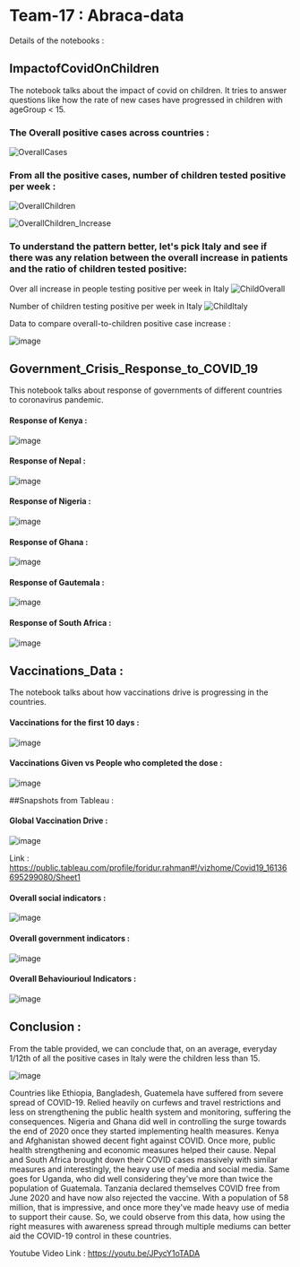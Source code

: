 # Team-17 : Abraca-data

Details of the notebooks :

## ImpactofCovidOnChildren
The notebook talks about the impact of covid on children. It tries to answer questions like how the rate of new cases have progressed in children with ageGroup < 15.

### The Overall positive cases across countries :

![OverallCases](https://user-images.githubusercontent.com/52653296/108194726-f659f880-713c-11eb-8354-8a859aefc66e.png)

### From all the positive cases, number of children tested positive per week :

![OverallChildren](https://user-images.githubusercontent.com/52653296/108194896-273a2d80-713d-11eb-8d75-a9378714f9a8.png)

![OverallChildren_Increase](https://user-images.githubusercontent.com/52653296/108194989-43d66580-713d-11eb-9f99-4dc435c1ba78.png)

### To understand the pattern better, let's pick Italy and see if there was any relation between the overall increase in patients and the ratio of children tested positive:

Over all increase in people testing positive per week in Italy
![ChildOverall](https://user-images.githubusercontent.com/52653296/108195159-6ec0b980-713d-11eb-9847-c72a0cf8976c.png)

Number of children testing positive per week in Italy
![ChildItaly](https://user-images.githubusercontent.com/52653296/108195418-bcd5bd00-713d-11eb-8034-3d21bee3956b.png)

Data to compare overall-to-children positive case increase :

![image](https://user-images.githubusercontent.com/52653296/108195590-fad2e100-713d-11eb-97a6-0d3d2d9ce7d3.png)

## Government_Crisis_Response_to_COVID_19
This notebook talks about response of governments of different countries to coronavirus pandemic.

#### Response of Kenya :
![image](https://user-images.githubusercontent.com/52653296/108473991-c170b180-72b4-11eb-807f-d6871ea3c2bb.png)

#### Response of Nepal :
![image](https://user-images.githubusercontent.com/52653296/108474050-d4838180-72b4-11eb-9ccd-8e00dccea2be.png)

#### Response of Nigeria :
![image](https://user-images.githubusercontent.com/52653296/108473100-9a65b000-72b3-11eb-9728-d7a032c2fb4c.png)

#### Response of Ghana :
![image](https://user-images.githubusercontent.com/52653296/108473236-c7b25e00-72b3-11eb-9aec-305778688f96.png)

#### Response of Gautemala :
![image](https://user-images.githubusercontent.com/52653296/108473393-fc261a00-72b3-11eb-9870-e489f6724c3e.png)

#### Response of South Africa :
![image](https://user-images.githubusercontent.com/52653296/108473688-5d4ded80-72b4-11eb-90d6-92eecac4360a.png)

## Vaccinations_Data :
The notebook talks about how vaccinations drive is progressing in the countries.

#### Vaccinations for the first 10 days :
![image](https://user-images.githubusercontent.com/52653296/108495336-ab6fea80-72ce-11eb-8de5-deb713728323.png)

#### Vaccinations Given vs People who completed the dose :
![image](https://user-images.githubusercontent.com/52653296/108495502-deb27980-72ce-11eb-810e-3a062691a771.png)

##Snapshots from Tableau :

#### Global Vaccination Drive :
![image](https://user-images.githubusercontent.com/52653296/108484934-65148e80-72c2-11eb-88cb-2e7fd6e385ee.png)

Link : https://public.tableau.com/profile/foridur.rahman#!/vizhome/Covid19_16136695299080/Sheet1

#### Overall social indicators :
![image](https://user-images.githubusercontent.com/52653296/108495850-4cf73c00-72cf-11eb-825c-9cc89af9cca0.png)

#### Overall government indicators :
![image](https://user-images.githubusercontent.com/52653296/108495905-5f717580-72cf-11eb-9c92-1350dfa393ce.png)

#### Overall Behaviourioul Indicators :
![image](https://user-images.githubusercontent.com/52653296/108495969-76b06300-72cf-11eb-9c6b-eaa81c61997b.png)

## Conclusion :

From the table provided, we can conclude that, on an average, everyday 1/12th of all the positive cases in Italy were the children less than 15.

![image](https://user-images.githubusercontent.com/52653296/108195677-1f2ebd80-713e-11eb-8779-9011e4cdc38d.png)

Countries like Ethiopia, Bangladesh, Guatemela have suffered from severe spread of COVID-19. Relied heavily on curfews and travel restrictions and less on strengthening the public health system and monitoring, suffering the consequences.
Nigeria and Ghana did well in controlling the surge towards the end of 2020 once they started implementing health measures.
Kenya and Afghanistan showed decent fight against COVID. Once more, public health strengthening and economic measures helped their cause.
Nepal and South Africa brought down their COVID cases massively with similar measures and interestingly, the heavy use of media and social media. Same goes for Uganda, who did well considering they've more than twice the population of Guatemala.
Tanzania declared themselves COVID free from June 2020 and have now also rejected the vaccine. With a population of 58 million, that is impressive, and once more they've made heavy use of media to support their cause.
So, we could observe from this data, how using the right measures with awareness spread through multiple mediums can better aid the COVID-19 control in these countries.

Youtube Video Link : https://youtu.be/JPycY1oTADA
